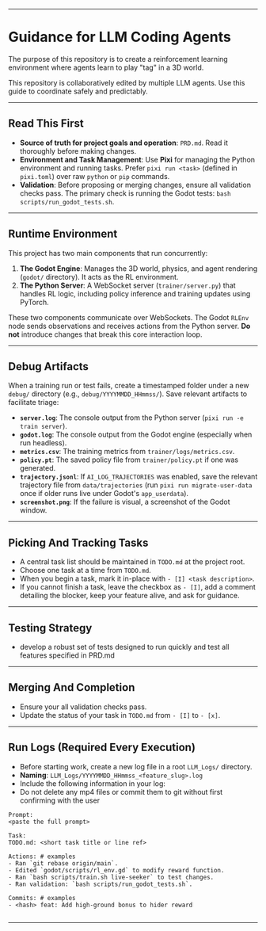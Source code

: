 -----

# Guidance for LLM Coding Agents

The purpose of this repository is to create a reinforcement learning environment where agents learn to play "tag" in a 3D world.

This repository is collaboratively edited by multiple LLM agents. Use this guide to coordinate safely and predictably.

-----

## Read This First

  - **Source of truth for project goals and operation**: `PRD.md`. Read it thoroughly before making changes.
  - **Environment and Task Management**: Use **Pixi** for managing the Python environment and running tasks. Prefer `pixi run <task>` (defined in `pixi.toml`) over raw `python` or `pip` commands.
  - **Validation**: Before proposing or merging changes, ensure all validation checks pass. The primary check is running the Godot tests: `bash scripts/run_godot_tests.sh`.

-----

## Runtime Environment

This project has two main components that run concurrently:

1.  **The Godot Engine**: Manages the 3D world, physics, and agent rendering (`godot/` directory). It acts as the RL environment.
2.  **The Python Server**: A WebSocket server (`trainer/server.py`) that handles RL logic, including policy inference and training updates using PyTorch.

These two components communicate over WebSockets. The Godot `RLEnv` node sends observations and receives actions from the Python server. **Do not** introduce changes that break this core interaction loop.

-----

## Debug Artifacts

When a training run or test fails, create a timestamped folder under a new `debug/` directory (e.g., `debug/YYYYMMDD_HHmmss/`). Save relevant artifacts to facilitate triage:

  - **`server.log`**: The console output from the Python server (`pixi run -e train server`).
  - **`godot.log`**: The console output from the Godot engine (especially when run headless).
  - **`metrics.csv`**: The training metrics from `trainer/logs/metrics.csv`.
  - **`policy.pt`**: The saved policy file from `trainer/policy.pt` if one was generated.
  - **`trajectory.jsonl`**: If `AI_LOG_TRAJECTORIES` was enabled, save the relevant trajectory file from `data/trajectories` (run `pixi run migrate-user-data` once if older runs live under Godot's `app_userdata`).
  - **`screenshot.png`**: If the failure is visual, a screenshot of the Godot window.

-----

## Picking And Tracking Tasks

  - A central task list should be maintained in `TODO.md` at the project root.
  - Choose one task at a time from `TODO.md`.
  - When you begin a task, mark it in-place with `- [I] <task description>`.
  - If you cannot finish a task, leave the checkbox as `- [I]`, add a comment detailing the blocker, keep your feature alive, and ask for guidance.


-----
## Testing Strategy
   - develop a robust set of tests designed to run quickly and test all features specified in PRD.md

-----

## Merging And Completion

  - Ensure your all validation checks pass.
  - Update the status of your task in `TODO.md` from `- [I]` to `- [x]`.

-----

## Run Logs (Required Every Execution)

  - Before starting work, create a new log file in a root `LLM_Logs/` directory.
  - **Naming**: `LLM_Logs/YYYYMMDD_HHmmss_<feature_slug>.log`
  - Include the following information in your log:
  - Do not delete any mp4 files or commit them to git without first confirming with the user

<!-- end list -->

```
Prompt:
<paste the full prompt>

Task:
TODO.md: <short task title or line ref>

Actions: # examples
- Ran `git rebase origin/main`.
- Edited `godot/scripts/rl_env.gd` to modify reward function.
- Ran `bash scripts/train.sh live-seeker` to test changes.
- Ran validation: `bash scripts/run_godot_tests.sh`.

Commits: # examples
- <hash> feat: Add high-ground bonus to hider reward


```

-----

